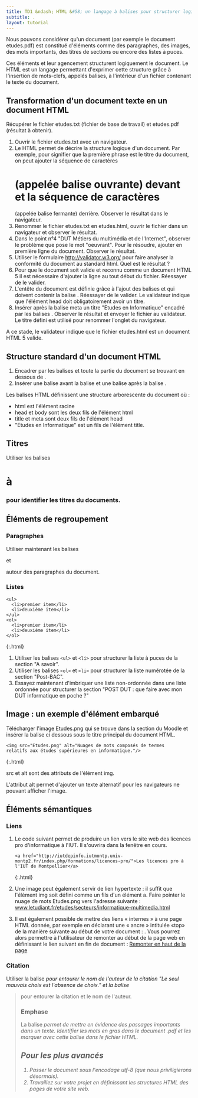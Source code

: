 ```yaml
---
title: TD1 &ndash; HTML &#58; un langage à balises pour structurer logiquement les documents
subtitle: .
layout: tutorial
---
```


Nous pouvons considérer qu'un document (par exemple le document etudes.pdf) est
constitué d'éléments comme des paragraphes, des images, des mots importants, des
titres de sections ou encore des listes à puces.

Ces éléments et leur agencement structurent logiquement le document. Le HTML est
un langage permettant d'exprimer cette structure grâce à l'insertion de
mots-clefs, appelés balises, à l'intérieur d'un fichier contenant le texte du
document.

## Transformation d'un document texte en un document HTML

Récupérer le fichier etudes.txt (fichier de base de travail) et etudes.pdf (résultat à obtenir).

1. Ouvrir le fichier etudes.txt avec un navigateur.
2. Le HTML permet de décrire la structure logique d'un document. Par exemple,
   pour signifier que la première phrase est le titre du document, on peut ajouter
   la séquence de caractères <h1> (appelée balise ouvrante) devant et la séquence
   de caractères </h1> (appelée balise fermante) derrière. Observer le résultat
   dans le navigateur.
3. Renommer le fichier etudes.txt en etudes.html, ouvrir le fichier dans un
   navigateur et observer le résultat.
4. Dans le point n°4 "DUT Métiers du multimédia et de l'Internet", observer le
   problème que pose le mot "oeuvrant". Pour le résoudre, ajouter <meta
   charset="iso-8859-15"> en première ligne du document. Observer le résultat.
5. Utiliser le formulaire http://validator.w3.org/ pour faire analyser la
   conformité du document au standard html. Quel est le résultat ?
6. Pour que le document soit valide et reconnu comme un document HTML 5 il est
   nécessaire d'ajouter la ligne <!DOCTYPE html> au tout début du
   fichier. Réessayer de le valider.
7. L'entête du document est définie grâce à l'ajout des balises <head> et
   </head> qui doivent contenir la balise <meta>. Réessayer de le valider. Le
   validateur indique que l'élément head doit obligatoirement avoir un titre.
8. Insérer après la balise meta un titre "Etudes en Informatique" encadré par
   les balises <title> et </title>. Observer le résultat et envoyer le fichier au
   validateur. Le titre défini est utilisé pour renommer l'onglet du navigateur.


A ce stade, le validateur indique que le fichier etudes.html est un document HTML 5 valide.

## Structure standard d'un document HTML

1. Encadrer par les balises <body> et </body> toute la partie du document se trouvant
en dessous de </head>.
2. Insérer une balise <html> avant la balise <head> et une balise </html> après la
balise </body>.

Les balises HTML définissent une structure arborescente du document où :

* html est l'élément racine
* head et body sont les deux fils de l'élément html
* title et meta sont deux fils de l'élément head
* "Etudes en Informatique" est un fils de l'élément title.

## Titres

Utiliser les balises <h1> à <h3> pour identifier les titres du documents.

## Éléments de regroupement

### Paragraphes

Utiliser maintenant les balises <p> et </p> autour des paragraphes du document.

### Listes

~~~
<ul>
  <li>premier item</li>
  <li>deuxième item</li>
</ul>
<ol>
  <li>premier item</li>
  <li>deuxième item</li>
</ol>
~~~
{:.html}

1. Utiliser les balises `<ul>` et `<li>` pour structurer la liste à puces de la
section "A savoir".
2. Utiliser les balises `<ol>` et `<li>` pour structurer la liste numérotée de
la section "Post-BAC".
3. Essayez maintenant d'imbriquer une liste non-ordonnée dans une liste ordonnée
pour structurer la section "POST DUT : que faire avec mon DUT informatique en
poche ?"

## Image : un exemple d'élément embarqué

Télécharger l'image Etudes.png qui se trouve dans la section du Moodle et insérer la
balise ci dessous sous le titre principal du document HTML.

~~~
<img src="Etudes.png" alt="Nuages de mots composés de termes
relatifs aux études supérieures en informatique."/>
~~~
{:.html}

src et alt sont des attributs de l'élément img.

L'attribut alt permet d'ajouter un texte alternatif pour les navigateurs ne pouvant afficher
l'image.

## Éléments sémantiques

### Liens

1. Le code suivant permet de produire un lien vers le site web des licences pro
   d'informatique à l'IUT. Il s'ouvrira dans la fenêtre en cours.

   ~~~
   <a href="http://iutdepinfo.iutmontp.univ-montp2.fr/index.php/formations/licences-pro/">Les licences pro à l'IUT de Montpellier</a>
   ~~~
   {:.html}

2. Une image peut également servir de lien hypertexte : il suffit que l'élément
   img soit défini comme un fils d'un élément a. Faire pointer le nuage de mots
   Etudes.png vers l'adresse suivante :
   www.letudiant.fr/etudes/secteurs/informatique-multimedia.html

3. Il est également possible de mettre des liens « internes » à une page HTML
   donnée, par exemple en déclarant une « ancre » intitulée «top» de la manière
   suivante au début de votre document : <a name="top"></a>.  Vous pourrez alors
   permettre à l'utilisateur de remonter au début de la page web en définissant le
   lien suivant en fin de document : <a href="#top">Remonter en haut de la page</a>

### Citation

Utiliser la balise <cite> pour entourer le nom de l'auteur de la citation "Le
seul mauvais choix est l'absence de choix." et la balise <blockquote> pour
entourer la citation et le nom de l'auteur.

### Emphase

La balise <em> permet de mettre en évidence des passages importants dans un
texte. Identifier les mots en gras dans le document .pdf et les marquer avec cette balise
dans le fichier HTML.

## Pour les plus avancés

1. Passer le document sous l'encodage utf-8 (que nous priviligierons désormais).
2. Travaillez sur votre projet en définissant les structures HTML des pages de votre site web.
